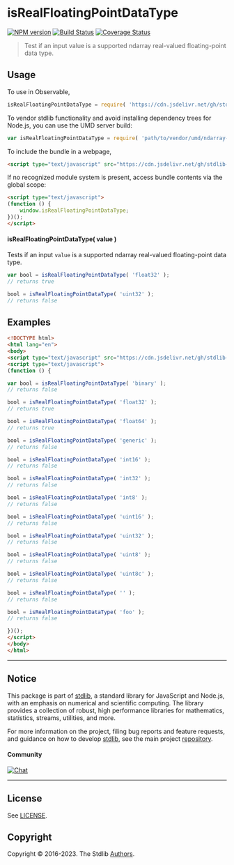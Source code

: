<!--

@license Apache-2.0

Copyright (c) 2023 The Stdlib Authors.

Licensed under the Apache License, Version 2.0 (the "License");
you may not use this file except in compliance with the License.
You may obtain a copy of the License at

   http://www.apache.org/licenses/LICENSE-2.0

Unless required by applicable law or agreed to in writing, software
distributed under the License is distributed on an "AS IS" BASIS,
WITHOUT WARRANTIES OR CONDITIONS OF ANY KIND, either express or implied.
See the License for the specific language governing permissions and
limitations under the License.

-->

# isRealFloatingPointDataType

[![NPM version][npm-image]][npm-url] [![Build Status][test-image]][test-url] [![Coverage Status][coverage-image]][coverage-url] <!-- [![dependencies][dependencies-image]][dependencies-url] -->

> Test if an input value is a supported ndarray real-valued floating-point data type.

<!-- Section to include introductory text. Make sure to keep an empty line after the intro `section` element and another before the `/section` close. -->

<section class="intro">

</section>

<!-- /.intro -->

<!-- Package usage documentation. -->



<section class="usage">

## Usage

<!-- eslint-disable id-length -->

To use in Observable,

```javascript
isRealFloatingPointDataType = require( 'https://cdn.jsdelivr.net/gh/stdlib-js/ndarray-base-assert-is-real-floating-point-data-type@umd/browser.js' )
```

To vendor stdlib functionality and avoid installing dependency trees for Node.js, you can use the UMD server build:

```javascript
var isRealFloatingPointDataType = require( 'path/to/vendor/umd/ndarray-base-assert-is-real-floating-point-data-type/index.js' )
```

To include the bundle in a webpage,

```html
<script type="text/javascript" src="https://cdn.jsdelivr.net/gh/stdlib-js/ndarray-base-assert-is-real-floating-point-data-type@umd/browser.js"></script>
```

If no recognized module system is present, access bundle contents via the global scope:

```html
<script type="text/javascript">
(function () {
    window.isRealFloatingPointDataType;
})();
</script>
```

#### isRealFloatingPointDataType( value )

Tests if an input `value` is a supported ndarray real-valued floating-point data type.

<!-- eslint-disable id-length -->

```javascript
var bool = isRealFloatingPointDataType( 'float32' );
// returns true

bool = isRealFloatingPointDataType( 'uint32' );
// returns false
```

</section>

<!-- /.usage -->

<!-- Package usage notes. Make sure to keep an empty line after the `section` element and another before the `/section` close. -->

<section class="notes">

</section>

<!-- /.notes -->

<!-- Package usage examples. -->

<section class="examples">

## Examples

<!-- eslint-disable id-length -->

<!-- eslint no-undef: "error" -->

```html
<!DOCTYPE html>
<html lang="en">
<body>
<script type="text/javascript" src="https://cdn.jsdelivr.net/gh/stdlib-js/ndarray-base-assert-is-real-floating-point-data-type@umd/browser.js"></script>
<script type="text/javascript">
(function () {

var bool = isRealFloatingPointDataType( 'binary' );
// returns false

bool = isRealFloatingPointDataType( 'float32' );
// returns true

bool = isRealFloatingPointDataType( 'float64' );
// returns true

bool = isRealFloatingPointDataType( 'generic' );
// returns false

bool = isRealFloatingPointDataType( 'int16' );
// returns false

bool = isRealFloatingPointDataType( 'int32' );
// returns false

bool = isRealFloatingPointDataType( 'int8' );
// returns false

bool = isRealFloatingPointDataType( 'uint16' );
// returns false

bool = isRealFloatingPointDataType( 'uint32' );
// returns false

bool = isRealFloatingPointDataType( 'uint8' );
// returns false

bool = isRealFloatingPointDataType( 'uint8c' );
// returns false

bool = isRealFloatingPointDataType( '' );
// returns false

bool = isRealFloatingPointDataType( 'foo' );
// returns false

})();
</script>
</body>
</html>
```

</section>

<!-- /.examples -->

<!-- Section to include cited references. If references are included, add a horizontal rule *before* the section. Make sure to keep an empty line after the `section` element and another before the `/section` close. -->

<section class="references">

</section>

<!-- /.references -->

<!-- Section for related `stdlib` packages. Do not manually edit this section, as it is automatically populated. -->

<section class="related">

</section>

<!-- /.related -->

<!-- Section for all links. Make sure to keep an empty line after the `section` element and another before the `/section` close. -->


<section class="main-repo" >

* * *

## Notice

This package is part of [stdlib][stdlib], a standard library for JavaScript and Node.js, with an emphasis on numerical and scientific computing. The library provides a collection of robust, high performance libraries for mathematics, statistics, streams, utilities, and more.

For more information on the project, filing bug reports and feature requests, and guidance on how to develop [stdlib][stdlib], see the main project [repository][stdlib].

#### Community

[![Chat][chat-image]][chat-url]

---

## License

See [LICENSE][stdlib-license].


## Copyright

Copyright &copy; 2016-2023. The Stdlib [Authors][stdlib-authors].

</section>

<!-- /.stdlib -->

<!-- Section for all links. Make sure to keep an empty line after the `section` element and another before the `/section` close. -->

<section class="links">

[npm-image]: http://img.shields.io/npm/v/@stdlib/ndarray-base-assert-is-real-floating-point-data-type.svg
[npm-url]: https://npmjs.org/package/@stdlib/ndarray-base-assert-is-real-floating-point-data-type

[test-image]: https://github.com/stdlib-js/ndarray-base-assert-is-real-floating-point-data-type/actions/workflows/test.yml/badge.svg?branch=main
[test-url]: https://github.com/stdlib-js/ndarray-base-assert-is-real-floating-point-data-type/actions/workflows/test.yml?query=branch:main

[coverage-image]: https://img.shields.io/codecov/c/github/stdlib-js/ndarray-base-assert-is-real-floating-point-data-type/main.svg
[coverage-url]: https://codecov.io/github/stdlib-js/ndarray-base-assert-is-real-floating-point-data-type?branch=main

<!--

[dependencies-image]: https://img.shields.io/david/stdlib-js/ndarray-base-assert-is-real-floating-point-data-type.svg
[dependencies-url]: https://david-dm.org/stdlib-js/ndarray-base-assert-is-real-floating-point-data-type/main

-->

[chat-image]: https://img.shields.io/gitter/room/stdlib-js/stdlib.svg
[chat-url]: https://app.gitter.im/#/room/#stdlib-js_stdlib:gitter.im

[stdlib]: https://github.com/stdlib-js/stdlib

[stdlib-authors]: https://github.com/stdlib-js/stdlib/graphs/contributors

[umd]: https://github.com/umdjs/umd
[es-module]: https://developer.mozilla.org/en-US/docs/Web/JavaScript/Guide/Modules

[deno-url]: https://github.com/stdlib-js/ndarray-base-assert-is-real-floating-point-data-type/tree/deno
[umd-url]: https://github.com/stdlib-js/ndarray-base-assert-is-real-floating-point-data-type/tree/umd
[esm-url]: https://github.com/stdlib-js/ndarray-base-assert-is-real-floating-point-data-type/tree/esm
[branches-url]: https://github.com/stdlib-js/ndarray-base-assert-is-real-floating-point-data-type/blob/main/branches.md

[stdlib-license]: https://raw.githubusercontent.com/stdlib-js/ndarray-base-assert-is-real-floating-point-data-type/main/LICENSE

</section>

<!-- /.links -->
